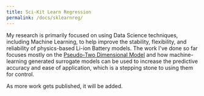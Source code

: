 ```yaml
---
title: Sci-Kit Learn Regression
permalink: /docs/sklearnreg/
---
```


My research is primarily focused on using Data Science techniques, including Machine Learning, to help improve the stability, 
flexibility, and reliability of physics-based Li-ion Battery models.  The work I've done so far focuses mostly on the 
[Pseudo-Two Dimensional Model](link) and how machine-learning generated surrogate models can be used to increase the predictive
accuracy and ease of application, which is a stepping stone to using them for control.  

As more work gets published, it will be added.